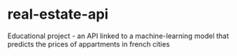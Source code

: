 # real-estate-api
Educational project - an API linked to a machine-learning model that predicts the prices of appartments in french cities
